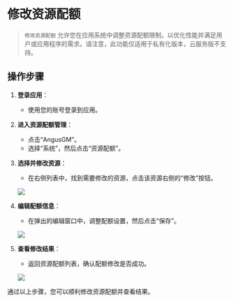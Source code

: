 # 修改资源配额

> `修改资源配额` 允许您在应用系统中调整资源配额限制，以优化性能并满足用户或应用程序的需求。请注意，此功能仅适用于私有化版本，云服务版不支持。

## 操作步骤

1. **登录应用**：
    - 使用您的账号登录到应用。

2. **进入资源配额管理**：
    - 点击“AngusGM”。
    - 选择“系统”，然后点击“资源配额”。

3. **选择并修改资源**：
    - 在右侧列表中，找到需要修改的资源，点击该资源右侧的“修改”按钮。

   ![](https://bj-c1-prod-files.xcan.cloud/storage/pubapi/v1/file/quota-edit.png?fid=207887511026925837&fpt=SCZQsQfaLANGe2N76hktMFhEefrQyeZtlmgFBdPF)

4. **编辑配额信息**：
    - 在弹出的编辑窗口中，调整配额设置，然后点击“保存”。

   ![](https://bj-c1-prod-files.xcan.cloud/storage/pubapi/v1/file/quota-editinfo.png?fid=207887511026925839&fpt=Scf0563e6FEMoijlzWchEzibJE1ljtvbynG7xko6)

5. **查看修改结果**：
    - 返回资源配额列表，确认配额修改是否成功。

   ![](https://bj-c1-prod-files.xcan.cloud/storage/pubapi/v1/file/quota-list.png?fid=207887511026925841&fpt=ibQTJsA4ty4dEmnbYvD3VPv5bSzcEmmfWiUehG0b)

通过以上步骤，您可以顺利修改资源配额并查看结果。